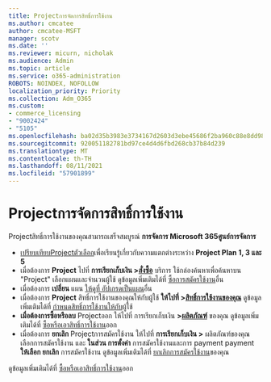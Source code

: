 ```yaml
---
title: Projectการจัดการสิทธิ์การใช้งาน
ms.author: cmcatee
author: cmcatee-MSFT
manager: scotv
ms.date: ''
ms.reviewer: micurn, nicholak
ms.audience: Admin
ms.topic: article
ms.service: o365-administration
ROBOTS: NOINDEX, NOFOLLOW
localization_priority: Priority
ms.collection: Adm_O365
ms.custom:
- commerce_licensing
- "9002424"
- "5105"
ms.openlocfilehash: ba02d35b3983e3734167d2603d3ebe45686f2ba960c88e8dd989289af4c54d08
ms.sourcegitcommit: 920051182781bd97ce4d4d6fbd268cb37b84d239
ms.translationtype: MT
ms.contentlocale: th-TH
ms.lasthandoff: 08/11/2021
ms.locfileid: "57901899"
---
```

# <a name="project-license-management"></a>Projectการจัดการสิทธิ์การใช้งาน

Projectสิทธิ์การใช้งานของคุณสามารถเสร็จสมบูรณ์ **การจัดการ Microsoft 365ศูนย์การจัดการ**

- [เปรียบเทียบProjectตัวเลือก](https://www.microsoft.com/microsoft-365/project/compare-microsoft-project-management-software)เพื่อเรียนรู้เกี่ยวกับความแตกต่างระหว่าง **Project Plan 1, 3 และ 5**
- เมื่อต้องการ **Project** ไปที่ **การเรียกเก็บเงิน >[สั่งซื้อ](https://go.microsoft.com/fwlink/p/?linkid=868433)** บริการ ใช้กล่องค้นหาเพื่อค้นหาบน "Project" เลือกแผนและจํานวนผู้ใช้ ดูข้อมูลเพิ่มเติมได้ที่ [ซื้อการสมัครใช้งาน](https://docs.microsoft.com/microsoft-365/commerce/try-or-buy-microsoft-365#buy-a-different-subscription)อื่น
- เมื่อต้องการ **เปลี่ยน** แผน [ให้ดูที่ อัปเกรดเป็นแผน](https://docs.microsoft.com/microsoft-365/commerce/subscriptions/upgrade-to-different-plan)อื่น
- เมื่อต้องการ **Project** สิทธิ์การใช้งานของคุณให้กับผู้ใช้ **ให้ไปที่ >[สิทธิ์การใช้งานของคุณ](https://go.microsoft.com/fwlink/p/?linkid=842264)** ดูข้อมูลเพิ่มเติมได้ที่ [กําหนดสิทธิ์การใช้งานให้กับ](https://docs.microsoft.com/microsoft-365/admin/manage/assign-licenses-to-users)ผู้ใช้
- **เมื่อต้องการซื้อหรือลบ** Projectออก ให้ไปที่ การเรียกเก็บเงิน **>[ผลิตภัณฑ์](https://go.microsoft.com/fwlink/p/?linkid=842054)** ของคุณ ดูข้อมูลเพิ่มเติมได้ที่ [ซื้อหรือเอาสิทธิ์การใช้งาน](https://docs.microsoft.com/microsoft-365/commerce/licenses/buy-licenses#add-or-remove-licenses-for-your-business-subscription)ออก
- เมื่อต้องการ **ยกเลิก** Projectการสมัครใช้งาน ให้ไปที่ **การเรียกเก็บเงิน >[](https://go.microsoft.com/fwlink/p/?linkid=842054)** ผลิตภัณฑ์ของคุณ เลือกการสมัครใช้งาน และ **ในส่วน การตั้งค่า** การสมัครใช้งานและการ payment payment **ให้เลือก ยกเลิก** การสมัครใช้งาน ดูข้อมูลเพิ่มเติมได้ที่ [ยกเลิกการสมัครใช้งาน](https://docs.microsoft.com/microsoft-365/commerce/subscriptions/cancel-your-subscription)ของคุณ

ดูข้อมูลเพิ่มเติมได้ที่ [ซื้อหรือเอาสิทธิ์การใช้งาน](https://docs.microsoft.com/microsoft-365/commerce/licenses/buy-licenses)ออก